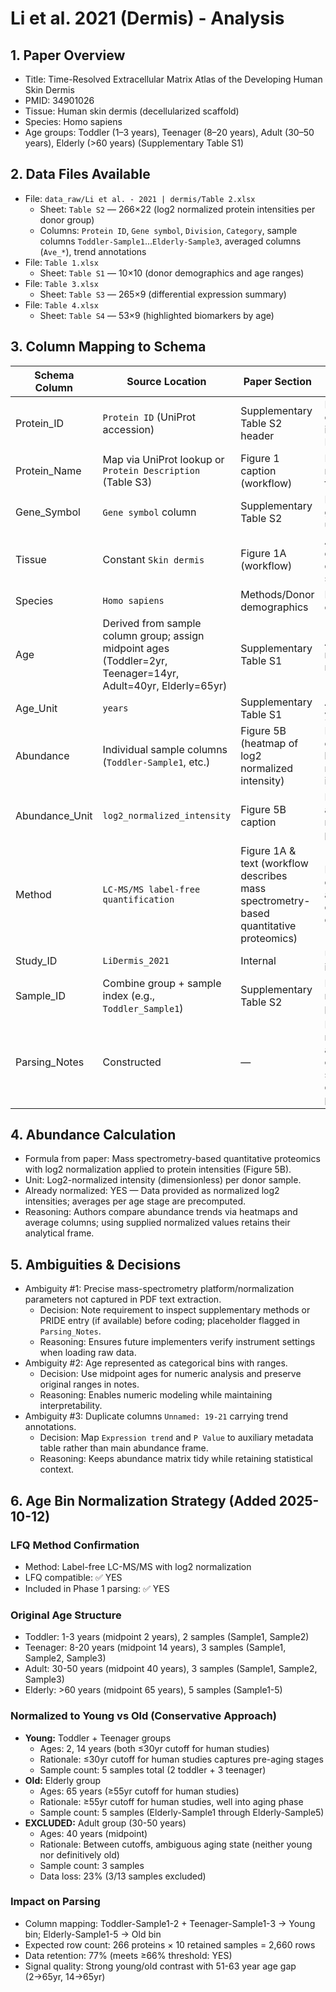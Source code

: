 # Li et al. 2021 (Dermis) - Analysis

## 1. Paper Overview
- Title: Time-Resolved Extracellular Matrix Atlas of the Developing Human Skin Dermis
- PMID: 34901026
- Tissue: Human skin dermis (decellularized scaffold)
- Species: Homo sapiens
- Age groups: Toddler (1–3 years), Teenager (8–20 years), Adult (30–50 years), Elderly (>60 years) (Supplementary Table S1)

## 2. Data Files Available
- File: `data_raw/Li et al. - 2021 | dermis/Table 2.xlsx`
  - Sheet: `Table S2` — 266×22 (log2 normalized protein intensities per donor group)
  - Columns: `Protein ID`, `Gene symbol`, `Division`, `Category`, sample columns `Toddler-Sample1`...`Elderly-Sample3`, averaged columns (`Ave_*`), trend annotations
- File: `Table 1.xlsx`
  - Sheet: `Table S1` — 10×10 (donor demographics and age ranges)
- File: `Table 3.xlsx`
  - Sheet: `Table S3` — 265×9 (differential expression summary)
- File: `Table 4.xlsx`
  - Sheet: `Table S4` — 53×9 (highlighted biomarkers by age)

## 3. Column Mapping to Schema
| Schema Column | Source Location | Paper Section | Reasoning |
|---------------|----------------|---------------|-----------|
| Protein_ID | `Protein ID` (UniProt accession) | Supplementary Table S2 header | Required canonical identifier for ECM atlas |
| Protein_Name | Map via UniProt lookup or `Protein Description` (Table S3) | Figure 1 caption (workflow) | Protein names referenced in figures/tables |
| Gene_Symbol | `Gene symbol` column | Supplementary Table S2 | Provides official gene symbols used in analysis |
| Tissue | Constant `Skin dermis` | Figure 1A (workflow) | All samples derived from dermal scaffolds |
| Species | `Homo sapiens` | Methods/Donor demographics | Human donors only |
| Age | Derived from sample column group; assign midpoint ages (Toddler=2yr, Teenager=14yr, Adult=40yr, Elderly=65yr) | Supplementary Table S1 | Age buckets reported as ranges |
| Age_Unit | `years` | Supplementary Table S1 | Age ranges in years |
| Abundance | Individual sample columns (`Toddler-Sample1`, etc.) | Figure 5B (heatmap of log2 normalized intensity) | Numeric values correspond to log2-normalized intensities |
| Abundance_Unit | `log2_normalized_intensity` | Figure 5B caption | Data expressed as log2 normalized protein intensity |
| Method | `LC-MS/MS label-free quantification` | Figure 1A & text (workflow describes mass spectrometry-based quantitative proteomics) | Label-free quantification applied to decellularized dermis |
| Study_ID | `LiDermis_2021` | Internal | Unique identifier |
| Sample_ID | Combine group + sample index (e.g., `Toddler_Sample1`) | Supplementary Table S2 | Maintains replicate provenance |
| Parsing_Notes | Constructed | — | Document midpoint age assumptions, confirm log2 scaling, note decellularization protocol |

## 4. Abundance Calculation
- Formula from paper: Mass spectrometry-based quantitative proteomics with log2 normalization applied to protein intensities (Figure 5B).
- Unit: Log2-normalized intensity (dimensionless) per donor sample.
- Already normalized: YES — Data provided as normalized log2 intensities; averages per age stage are precomputed.
- Reasoning: Authors compare abundance trends via heatmaps and average columns; using supplied normalized values retains their analytical frame.

## 5. Ambiguities & Decisions
- Ambiguity #1: Precise mass-spectrometry platform/normalization parameters not captured in PDF text extraction.
  - Decision: Note requirement to inspect supplementary methods or PRIDE entry (if available) before coding; placeholder flagged in `Parsing_Notes`.
  - Reasoning: Ensures future implementers verify instrument settings when loading raw data.
- Ambiguity #2: Age represented as categorical bins with ranges.
  - Decision: Use midpoint ages for numeric analysis and preserve original ranges in notes.
  - Reasoning: Enables numeric modeling while maintaining interpretability.
- Ambiguity #3: Duplicate columns `Unnamed: 19-21` carrying trend annotations.
  - Decision: Map `Expression trend` and `P Value` to auxiliary metadata table rather than main abundance frame.
  - Reasoning: Keeps abundance matrix tidy while retaining statistical context.

## 6. Age Bin Normalization Strategy (Added 2025-10-12)

### LFQ Method Confirmation
- Method: Label-free LC-MS/MS with log2 normalization
- LFQ compatible: ✅ YES
- Included in Phase 1 parsing: ✅ YES

### Original Age Structure
- Toddler: 1-3 years (midpoint 2 years), 2 samples (Sample1, Sample2)
- Teenager: 8-20 years (midpoint 14 years), 3 samples (Sample1, Sample2, Sample3)
- Adult: 30-50 years (midpoint 40 years), 3 samples (Sample1, Sample2, Sample3)
- Elderly: >60 years (midpoint 65 years), 5 samples (Sample1-5)

### Normalized to Young vs Old (Conservative Approach)
- **Young:** Toddler + Teenager groups
  - Ages: 2, 14 years (both ≤30yr cutoff for human studies)
  - Rationale: ≤30yr cutoff for human studies captures pre-aging stages
  - Sample count: 5 samples total (2 toddler + 3 teenager)
- **Old:** Elderly group
  - Ages: 65 years (≥55yr cutoff for human studies)
  - Rationale: ≥55yr cutoff for human studies, well into aging phase
  - Sample count: 5 samples (Elderly-Sample1 through Elderly-Sample5)
- **EXCLUDED:** Adult group (30-50 years)
  - Ages: 40 years (midpoint)
  - Rationale: Between cutoffs, ambiguous aging state (neither young nor definitively old)
  - Sample count: 3 samples
  - Data loss: 23% (3/13 samples excluded)

### Impact on Parsing
- Column mapping: Toddler-Sample1-2 + Teenager-Sample1-3 → Young bin; Elderly-Sample1-5 → Old bin
- Expected row count: 266 proteins × 10 retained samples = 2,660 rows
- Data retention: 77% (meets ≥66% threshold: YES)
- Signal quality: Strong young/old contrast with 51-63 year age gap (2→65yr, 14→65yr)
